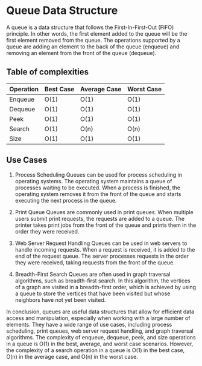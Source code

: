 # Queue Data Structure

A queue is a data structure that follows the First-In-First-Out (FIFO) principle. In other words, the first element added to the queue will be the first element removed from the queue. The operations supported by a queue are adding an element to the back of the queue (enqueue) and removing an element from the front of the queue (dequeue).

## Table of complexities

| Operation | Best Case | Average Case | Worst Case |
| --------- | --------- | ------------ | ---------- |
| Enqueue   | O(1)      | O(1)         | O(1)       |
| Dequeue   | O(1)      | O(1)         | O(1)       |
| Peek      | O(1)      | O(1)         | O(1)       |
| Search    | O(1)      | O(n)         | O(n)       |
| Size      | O(1)      | O(1)         | O(1)       |

## Use Cases

1. Process Scheduling
   Queues can be used for process scheduling in operating systems. The operating system maintains a queue of processes waiting to be executed. When a process is finished, the operating system removes it from the front of the queue and starts executing the next process in the queue.

2. Print Queue
   Queues are commonly used in print queues. When multiple users submit print requests, the requests are added to a queue. The printer takes print jobs from the front of the queue and prints them in the order they were received.

3. Web Server Request Handling
   Queues can be used in web servers to handle incoming requests. When a request is received, it is added to the end of the request queue. The server processes requests in the order they were received, taking requests from the front of the queue.

4. Breadth-First Search
   Queues are often used in graph traversal algorithms, such as breadth-first search. In this algorithm, the vertices of a graph are visited in a breadth-first order, which is achieved by using a queue to store the vertices that have been visited but whose neighbors have not yet been visited.

In conclusion, queues are useful data structures that allow for efficient data access and manipulation, especially when working with a large number of elements. They have a wide range of use cases, including process scheduling, print queues, web server request handling, and graph traversal algorithms. The complexity of enqueue, dequeue, peek, and size operations in a queue is O(1) in the best, average, and worst case scenarios. However, the complexity of a search operation in a queue is O(1) in the best case, O(n) in the average case, and O(n) in the worst case.

